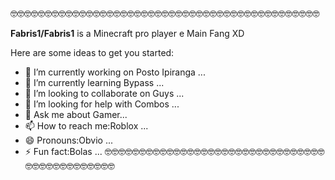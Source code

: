 🤓🤓🤓🤓🤓🤓🤓🤓🤓🤓🤓🤓🤓🤓🤓🤓🤓🤓🤓🤓🤓🤓🤓🤓🤓🤓🤓🤓🤓🤓🤓🤓🤓🤓🤓🤓🤓🤓🤓🤓🤓🤓🤓🤓🤓

**Fabris1/Fabris1** is a Minecraft pro player e Main Fang XD

Here are some ideas to get you started:

- 🔭 I’m currently working on Posto Ipiranga  ...
- 🌱 I’m currently learning Bypass ...
- 👯 I’m looking to collaborate on Guys ...
- 🤔 I’m looking for help with Combos  ...
- 💬 Ask me about Gamer...
- 📫 How to reach me:Roblox ...
- 😄 Pronouns:Obvio ...
- ⚡ Fun fact:Bolas ...
🤓🤓🤓🤓🤓🤓🤓🤓🤓🤓🤓🤓🤓🤓🤓🤓🤓🤓🤓🤓🤓🤓🤓🤓🤓🤓🤓🤓🤓🤓🤓🤓🤓🤓🤓🤓🤓🤓🤓🤓🤓🤓🤓🤓🤓
